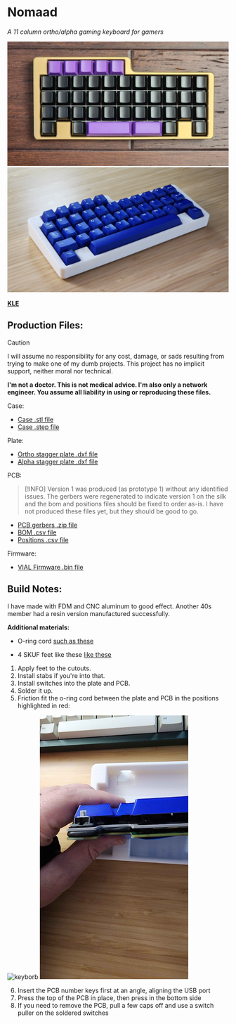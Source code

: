 # Nomaad
*A 11 column ortho/alpha gaming keyboard for gamers*

<img src="https://github.com/theycallmeboxy/nomaad/blob/main/img/nomaad-01.jpg" alt="keyborb" width="600"/>

<img src="https://github.com/theycallmeboxy/nomaad/blob/main/img/nomaad-02.jpg" alt="keyborb" width="600"/>

**[KLE](https://www.keyboard-layout-editor.com/##@_name=Nomaad%20Vial&author=theycallmeboxy%3B&@_x:0.5%3B&=0,1&=0,2&=0,3&=0,4&=0,5%3B&@=1,0&=1,1&=1,2&=1,3&=1,4&=1,5&=1,6&=1,7&=1,8&=1,9&=1,10%3B&@=2,0&=2,1&=2,2&=2,3&=2,4&=2,5&=2,6&=2,7&=2,8&=2,9&=2,10%3B&@_c=%2300c5ff%3B&=3,0%0A%0A%0A0,0&=3,1%0A%0A%0A0,0&=3,2%0A%0A%0A0,0&=3,3%0A%0A%0A0,0&=3,4%0A%0A%0A0,0&=3,5%0A%0A%0A0,0&=3,6%0A%0A%0A0,0&=3,7%0A%0A%0A0,0&=3,8%0A%0A%0A0,0&=3,9%0A%0A%0A0,0&=3,10%0A%0A%0A0,0%3B&@_c=%23cccccc%3B&=4,0&_x:1&c=%23ffb80c%3B&=4,1%0A%0A%0A1,0&_w:3%3B&=4,3%0A%0A%0A1,0&_w:2%3B&=4,6%0A%0A%0A1,0&=4,7%0A%0A%0A1,0&_x:1&c=%23cccccc%3B&=4,10%3B&@_y:0.5&c=%2300c5ff&w:1.5%3B&=3,0%0A%0A%0A0,1&=3,1%0A%0A%0A0,1&=3,2%0A%0A%0A0,1&=3,3%0A%0A%0A0,1&=3,4%0A%0A%0A0,1&=3,5%0A%0A%0A0,1&=3,6%0A%0A%0A0,1&=3,7%0A%0A%0A0,1&=3,8%0A%0A%0A0,1&_w:1.5%3B&=3,10%0A%0A%0A0,1%3B&@_y:0.25&x:2&c=%23ffb80c&w:7%3B&=4,3%0A%0A%0A1,1)**

## Production Files:
> [!CAUTION]
> I will assume no responsibility for any cost, damage, or sads resulting from trying to make one of my dumb projects. This project has no implicit support, neither moral nor technical.
> 
> **I'm not a doctor. This is not medical advice. I'm also only a network engineer. You assume all liability in using or reproducing these files.**

Case:
- [Case .stl file]()
- [Case .step file]()

Plate:
- [Ortho stagger plate .dxf file]()
- [Alpha stagger plate .dxf file]()

PCB:
> [!INFO]
> Version 1 was produced (as prototype 1) without any identified issues.  The gerbers were regenerated to indicate version 1 on the silk and the bom and positions files should be fixed to order as-is.  I have not produced these files yet, but they should be good to go.

- [PCB gerbers .zip file]()
- [BOM .csv file]()
- [Positions .csv file]()

Firmware:
- [VIAL Firmware .bin file]()
  
## Build Notes:

I have made with FDM and CNC aluminum to good effect.  Another 40s member had a resin version manufactured successfully.

**Additional materials:**
 
  - O-ring cord [such as these]()
    
   - 4 SKUF feet like these  [like these](https://keeb.io/products/skuf-silicone-rubber-keyboard-feet)
  
 1. Apply feet to the cutouts.
 2. Install stabs if you're into that. 
 3. Install switches into the plate and PCB.
 4. Solder it up.
 5. Friction fit the o-ring cord between the plate and PCB in the positions highlighted in red:

<img src="https://github.com/theycallmeboxy/nomaad/blob/main/img/nomaad-cord-path.jpg" alt="keyborb" width="600"/>

<img src="https://github.com/theycallmeboxy/nomaad/blob/main/img/nomaad-cord-friction-fit.jpg" alt="keyborb" height="600"/>

6. Insert the PCB number keys first at an angle, aligning the USB port
7. Press the top of the PCB in place, then press in the bottom side
8. If you need to remove the PCB, pull a few caps off and use a switch puller on the soldered switches